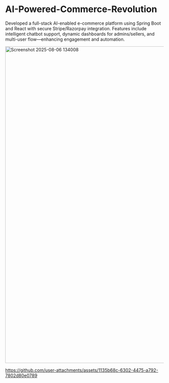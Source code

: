 # AI-Powered-Commerce-Revolution
Developed a full-stack AI-enabled e-commerce platform using Spring Boot and React with secure Stripe/Razorpay integration. Features include intelligent chatbot support, dynamic dashboards for admins/sellers, and multi-user flow—enhancing engagement and automation.

<img width="1919" height="1007" alt="Screenshot 2025-08-06 134008" src="https://github.com/user-attachments/assets/0c9a4ece-fae9-46b6-b063-c46e6cd246fe" />


https://github.com/user-attachments/assets/1135b68c-6302-4475-a792-7802d80e0789
 
